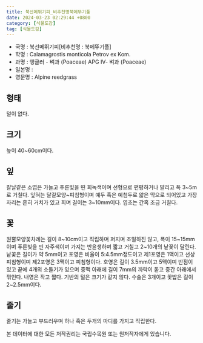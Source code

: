 ```yaml
---
title: 북선메뛰기피_비추천명북메뚜기풀
date: 2024-03-23 02:29:44 +0800
category: [식물도감]
tag: [식물도감]
---
```




- 국명 : 북선메뛰기피[비추천명 : 북메뚜기풀]
- 학명 : Calamagrostis monticola Petrov ex Kom.
- 과명 : 앵글러 - 벼과 (Poaceae) APG Ⅳ- 벼과 (Poaceae)
- 일본명 : 
- 영문명 : Alpine reedgrass


## 형태
털이 없다.
## 크기
높이 40~60cm이다.
## 잎
칼날같은 소엽은 가늘고 푸른빛을 띤 회녹색이며 선형으로 편평하거나 말리고 폭 3~5m로 거칠다. 잎혀는 달걀모양~피침형이며 예두 혹은 예첨두로 얇은 막으로 되어있고 가장자리는 흔히 거치가 있고 희며 길이는 3~10mm이다. 엽초는 간혹 조금 거칠다.
## 꽃
원뿔모양꽃차례는 길이 8~10cm이고 직립하며 퍼지며 조밀하진 않고, 폭이 15~15mm이며 푸른빛을 띤 자주색이며 가지는 반윤생하며 짧고 거칠고 2~10개의 낱꽃이 달린다. 낱꽃은 길이가 약 5mm이고 포영은 비율이 5:4.5mm정도이고 제1포영은 1맥이고 선상피침형이며 제2포영은 3맥이고 피침형이다. 호영은 길이 3.5mm이고 5맥이며 반점이 있고 끝에 4개의 소돌기가 있으며 중맥 아래에 길이 7mm의 까락이 돋고 중간 아래에서 꺾인다. 내영은 작고 짧다. 기반의 털은 크기가 같지 않다. 수술은 3개이고 꽃밥은 길이 2~2.5mm이다.
## 줄기
줄기는 가늘고 부드러우며 하나 혹은 두개의 마디를 가지고 직립한다.






본 데이터에 대한 모든 저작권리는 국립수목원 또는 원저작자에게 있습니다.
